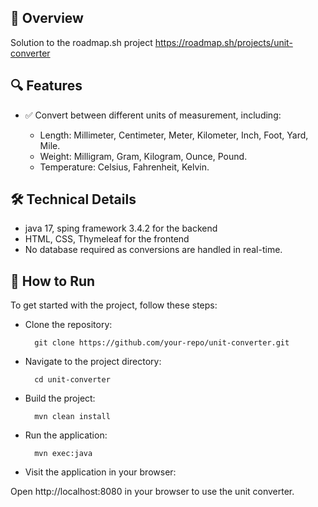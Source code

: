 ## 🎯 Overview
Solution to the roadmap.sh project https://roadmap.sh/projects/unit-converter

## 🔍 Features

- ✅ Convert between different units of measurement, including:
  
    * Length: Millimeter, Centimeter, Meter, Kilometer, Inch, Foot, Yard, Mile.
    * Weight: Milligram, Gram, Kilogram, Ounce, Pound.
    * Temperature: Celsius, Fahrenheit, Kelvin.

## 🛠️ Technical Details

- java 17, sping framework 3.4.2 for the backend
- HTML, CSS, Thymeleaf for the frontend
- No database required as conversions are handled in real-time.

## 🏃 How to Run
To get started with the project, follow these steps:

- Clone the repository:

        git clone https://github.com/your-repo/unit-converter.git

- Navigate to the project directory:

        cd unit-converter

- Build the project:

        mvn clean install

- Run the application:

        mvn exec:java

- Visit the application in your browser:

Open http://localhost:8080 in your browser to use the unit converter.
